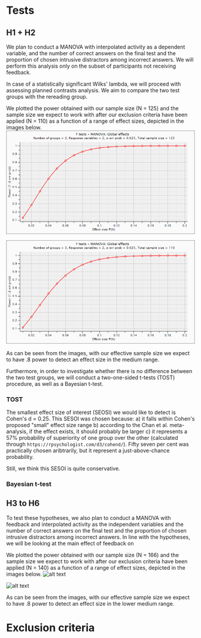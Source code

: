# Tests

## H1 + H2

We plan to conduct a MANOVA with interpolated activity as a dependent variable, and the number of
correct answers on the final test and the proportion of chosen intrusive distractors among
incorrect answers. We will perform this analysis only on the subset of participants not receiving feedback.

In case of a statistically significant Wilks' lambda, we will proceed with assessing planned contrasts analysis.
We aim to compare the two test groups with the rereading group.

We plotted the power obtained with our sample size (N = 125) and the sample size we expect to work with after 
our exclusion criteria have been applied (N = 110) as a function of a range of effect sizes, depicted in
the images below. 
![alt text](https://github.com/ffzg-erudito/inter-testing-feedback-2018/blob/master/analyses/images/H1-H2_power_plot_N%3D125.png)

![alt text](https://github.com/ffzg-erudito/inter-testing-feedback-2018/blob/master/analyses/images/H1-H2_power_plot_N%3D110.png)

As can be seen from the images, with our effective sample size we expect to have .8 power to detect an effect
size in the medium range. 

Furthermore, in order to investigate whether there is no difference between the two test groups, we will
conduct a two-one-sided t-tests (TOST) procedure, as well as a Bayesian t-test.

### TOST

The smallest effect size of interest (SEOSI) we would like to detect is Cohen's d = 0.25. This SESOI
was chosen because:
a) it falls within Cohen's proposed "small" effect size range
b) according to the Chan et al. meta-analysis, if the effect exists, it should probably be larger
c) it represents a 57% probability of superiority of one group over the other (calculated through
`https://rpsychologist.com/d3/cohend/`). Fifty seven per cent was practically chosen aribtrarily,
but it represent a just-above-chance probability.

Still, we think this SESOI is quite conservative.

### Bayesian t-test

## H3 to H6

To test these hypotheses, we also plan to conduct a MANOVA with feedback and interpolated activity
as the independent variables and the number of correct answers on the final test and the proportion 
of chosen intrusive distractors among incorrect answers. In line with the hypotheses, we will be 
looking at the main effect of feedback on 


We plotted the power obtained with our sample size (N = 166) and the sample size we expect to work with after 
our exclusion criteria have been applied (N = 140) as a function of a range of effect sizes, depicted in
the images below. 
![alt text](https://github.com/ffzg-erudito/inter-testing-feedback-2018/blob/master/analyses/images/H3-H6_power_plot_N%3D166.png)

![alt text](https://github.com/ffzg-erudito/inter-testing-feedback-2018/blob/master/analyses/images/H3-H6_power_plot_N%3D145.png)

As can be seen from the images, with our effective sample size we expect to have .8 power to detect an effect
size in the lower medium range. 


# Exclusion criteria